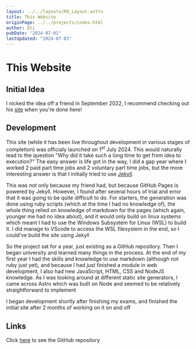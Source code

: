 ```yaml
---
layout: ../../layouts/Md_Layout.astro
title: This Website
originPage: ../../projects/index.html
author: Oli
pubDate: "2024-07-01"
lastUpdated: "2024-07-01"
---
```


# This Website

## Initial Idea
I nicked the idea off a friend in September 2022, I recommend checking out his <a href="https://www.sanamorii.com">site</a> when you're done here!

## Development
This site (while it has been live throughout development in various stages of completion) was officialy launched on 1<sup>st</sup> July 2024.
This would naturally lead to the question "Why did it take such a long time to get from idea to execution?" The easy answer is life got in the way, I did a gap year where I worked 2 paid part time jobs and 2 voluntary part time jobs, but the more interesting answer is that I initially tried to use <a href="https://jekyllrb.com">Jekyll</a>.

This was not only because my friend had, but because GitHub Pages is powered by Jekyll. However, I found after several hours of trial and error that it was going to be quite difficult to do. For starters, the generation was done using ruby scripts (which at the time I had no knowledge of), the whole thing relied on knowledge of markdown for the pages (which again, younger me had no idea about), and it would only build on linux systems which meant I had to use the Windows Subsystem for Linux (WSL) to build it. I did manage to VScode to access the WSL filesystem in the end, so I could've build the site using Jekyll

So the project sat for a year, just existing as a GitHub repository. Then I began university and learned many things in the process. At the end of my first year I had the skills and knowledge to use markdown (although not ruby just yet), and because I had just finished a module in web development, I also had new JavaScript, HTML, CSS and NodeJS knowledge. As I was looking around at different static site generators, I came across Astro which was built on Node and seemed to be relatively straightforward to implement

I began development shortly after finishing my exams, and finished the initial site after 2 months of working on it on and off

## Links
Click <a href="https://github.com/oli-cs/oli-cs.github.io">here</a> to see the GitHub repository
